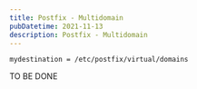 ```yaml
---
title: Postfix - Multidomain
pubDatetime: 2021-11-13
description: Postfix - Multidomain
---
```


    mydestination = /etc/postfix/virtual/domains

TO BE DONE
